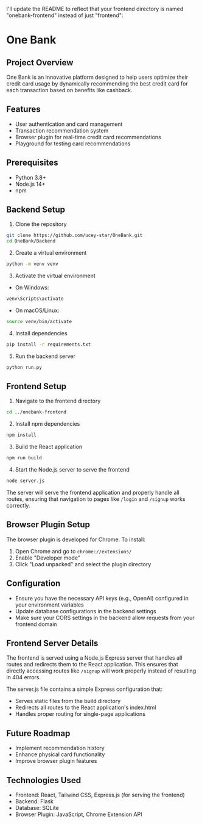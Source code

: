 I'll update the README to reflect that your frontend directory is named "onebank-frontend" instead of just "frontend":

# One Bank

## Project Overview

One Bank is an innovative platform designed to help users optimize their credit card usage by dynamically recommending the best credit card for each transaction based on benefits like cashback.

## Features

- User authentication and card management
- Transaction recommendation system
- Browser plugin for real-time credit card recommendations
- Playground for testing card recommendations

## Prerequisites

- Python 3.8+
- Node.js 14+
- npm

## Backend Setup

1. Clone the repository
```bash
git clone https://github.com/ucey-star/OneBank.git
cd OneBank/Backend
```

2. Create a virtual environment
```bash
python -m venv venv
```

3. Activate the virtual environment
- On Windows:
```bash
venv\Scripts\activate
```
- On macOS/Linux:
```bash
source venv/bin/activate
```

4. Install dependencies
```bash
pip install -r requirements.txt
```

5. Run the backend server
```bash
python run.py
```

## Frontend Setup

1. Navigate to the frontend directory
```bash
cd ../onebank-frontend
```

2. Install npm dependencies
```bash
npm install
```

3. Build the React application
```bash
npm run build
```

4. Start the Node.js server to serve the frontend
```bash
node server.js
```

The server will serve the frontend application and properly handle all routes, ensuring that navigation to pages like `/login` and `/signup` works correctly.

## Browser Plugin Setup

The browser plugin is developed for Chrome. To install:
1. Open Chrome and go to `chrome://extensions/`
2. Enable "Developer mode"
3. Click "Load unpacked" and select the plugin directory

## Configuration

- Ensure you have the necessary API keys (e.g., OpenAI) configured in your environment variables
- Update database configurations in the backend settings
- Make sure your CORS settings in the backend allow requests from your frontend domain

## Frontend Server Details

The frontend is served using a Node.js Express server that handles all routes and redirects them to the React application. This ensures that directly accessing routes like `/signup` will work properly instead of resulting in 404 errors.

The server.js file contains a simple Express configuration that:
- Serves static files from the build directory
- Redirects all routes to the React application's index.html
- Handles proper routing for single-page applications

## Future Roadmap

- Implement recommendation history
- Enhance physical card functionality
- Improve browser plugin features

## Technologies Used

- Frontend: React, Tailwind CSS, Express.js (for serving the frontend)
- Backend: Flask
- Database: SQLite
- Browser Plugin: JavaScript, Chrome Extension API